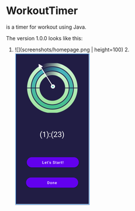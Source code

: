 # WorkoutTimer
is a timer for workout using Java.

The version 1.0.0 looks like this:
1. ![](screenshots/homepage.png | height=100)
2.![](screenshots/start.png)


